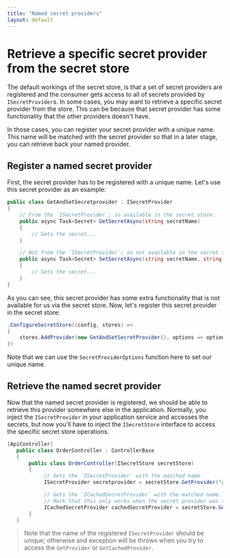 ```yaml
---
title: "Named secret providers"
layout: default
---
```


# Retrieve a specific secret provider from the secret store

The default workings of the secret store, is that a set of secret providers are registered and the consumer gets access to all of secrets provided by `ISecretProvider`s.
In some cases, you may want to retrieve a specific secret provider from the store. This can be because that secret provider has some functionality that the other providers doesn't have.

In those cases, you can register your secret provider with a unique name. This name will be matched with the secret provider so that in a later stage, you can retrieve back your named provider.

## Register a named secret provider

First, the secret provider has to be registered with a unique name. 
Let's use this secret provider as an example:

```csharp
public class GetAndSetSecretprovider : ISecretProvider
{
    // From the `ISecretProvider`; so available in the secret store.
    public async Task<Secret> GetSecretAsync(string secretName)
    {
        // Gets the secret...
    }

    // Not from the `ISecretProvider`; so not available in the secret store. 
    public async Task<Secret> SetSecretAsync(string secretName, string secretValue)
    {
        // Sets the secret...
    }
}
```

As you can see, this secret provider has some extra functionality that is not available for us via the secret store.
Now, let's register this secret provider in the secret store:

```csharp
.ConfigureSecretStore((config, stores) =>
{
    stores.AddProvider(new GetAndSetSecretProvider(), options => options.Name = "get/set")
})
```

Note that we can use the `SecretProviderOptions` function here to set our unique name.

## Retrieve the named secret provider

Now that the named secret provider is registered, we should be able to retrieve this provider somewhere else in the application.
Normally, you inject the `ISecretProvider` in your application service and accesses the secrets, but now you'll have to inject the `ISecretStore` interface to access the specific secret store operations.

```csharp
[ApiController]
   public class OrderController : ControllerBase
   {
       public class OrderController(ISecretStore secretStore)
       {
            // Gets the `ISecretProvider` with the matched name.
            ISecretProvider secretprovider = secretStore.GetProvider("get/set");

            // Gets the `ICachedSecretProvider` with the matched name.
            // Mark that this only works when the secret provider was regisered as a cached secret provider.
            ICachedSecretProvider cachedSecretProvider = secretStore.GetCachedProvider("get/set");
       }
   }
```

> Note that the name of the registered `ISecretProvider` should be unique; otherwise and exception will be thrown when you try to access the `GetProvider` or `GetCachedProvider`.